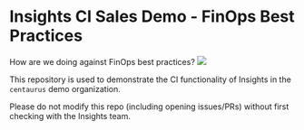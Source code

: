 # Insights CI Sales Demo - FinOps Best Practices

How are we doing against FinOps best practices? <img src="https://insights.fairwinds.com/v0/gh/fw-sales-demo/finops-geode/badge.svg">

This repository is used to demonstrate the CI functionality of Insights
in the `centaurus` demo organization.

Please do not modify this repo (including opening issues/PRs)
without first checking with the Insights team.
